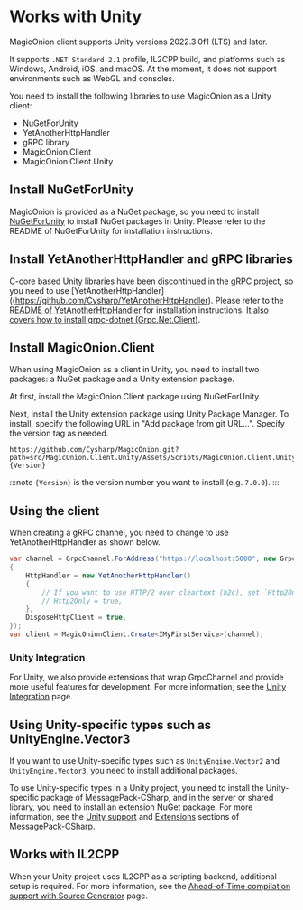 # Works with Unity
MagicOnion client supports Unity versions 2022.3.0f1 (LTS) and later.

It supports `.NET Standard 2.1` profile, IL2CPP build, and platforms such as Windows, Android, iOS, and macOS. At the moment, it does not support environments such as WebGL and consoles.

You need to install the following libraries to use MagicOnion as a Unity client:

- NuGetForUnity
- YetAnotherHttpHandler
- gRPC library
- MagicOnion.Client
- MagicOnion.Client.Unity

## Install NuGetForUnity

MagicOnion is provided as a NuGet package, so you need to install [NuGetForUnity](https://github.com/GlitchEnzo/NuGetForUnity) to install NuGet packages in Unity. Please refer to the README of NuGetForUnity for installation instructions.

## Install YetAnotherHttpHandler and gRPC libraries

C-core based Unity libraries have been discontinued in the gRPC project, so you need to use [YetAnotherHttpHandler]((https://github.com/Cysharp/YetAnotherHttpHandler). Please refer to the [README of YetAnotherHttpHandler](https://github.com/Cysharp/YetAnotherHttpHandler) for installation instructions. [It also covers how to install grpc-dotnet (Grpc.Net.Client)](https://github.com/Cysharp/YetAnotherHttpHandler#using-grpc-grpc-dotnet-library).

## Install MagicOnion.Client

When using MagicOnion as a client in Unity, you need to install two packages: a NuGet package and a Unity extension package.

At first, install the MagicOnion.Client package using NuGetForUnity.

Next, install the Unity extension package using Unity Package Manager. To install, specify the following URL in "Add package from git URL...". Specify the version tag as needed.

```
https://github.com/Cysharp/MagicOnion.git?path=src/MagicOnion.Client.Unity/Assets/Scripts/MagicOnion.Client.Unity#{Version}
```

:::note
`{Version}` is the version number you want to install (e.g. `7.0.0`).
:::

## Using the client

When creating a gRPC channel, you need to change to use YetAnotherHttpHandler as shown below.

```csharp
var channel = GrpcChannel.ForAddress("https://localhost:5000", new GrpcChannelOptions
{
    HttpHandler = new YetAnotherHttpHandler()
    {
        // If you want to use HTTP/2 over cleartext (h2c), set `Http2Only = true`.
        // Http2Only = true,
    },
    DisposeHttpClient = true,
});
var client = MagicOnionClient.Create<IMyFirstService>(channel);
```

### Unity Integration
For Unity, we also provide extensions that wrap GrpcChannel and provide more useful features for development. For more information, see the [Unity Integration](/integration/unity) page.

## Using Unity-specific types such as UnityEngine.Vector3
If you want to use Unity-specific types such as `UnityEngine.Vector2` and `UnityEngine.Vector3`, you need to install additional packages.

To use Unity-specific types in a Unity project, you need to install the Unity-specific package of MessagePack-CSharp, and in the server or shared library, you need to install an extension NuGet package. For more information, see the [Unity support](https://github.com/MessagePack-CSharp/MessagePack-CSharp?tab=readme-ov-file#unity-support) and [Extensions](https://github.com/MessagePack-CSharp/MessagePack-CSharp?tab=readme-ov-file#extensions) sections of MessagePack-CSharp.

## Works with IL2CPP

When your Unity project uses IL2CPP as a scripting backend, additional setup is required. For more information, see the [Ahead-of-Time compilation support with Source Generator](/source-generator/client) page.

